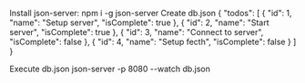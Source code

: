 Install json-server: npm i -g json-server
Create db.json
{
  "todos": [
    {
      "id": 1,
      "name": "Setup server",
      "isComplete": true
    },
    {
      "id": 2,
      "name": "Start server",
      "isComplete": true
    },
    {
      "id": 3,
      "name": "Connect to server",
      "isComplete": false
    },
    {
      "id": 4,
      "name": "Setup fecth",
      "isComplete": false
    }
  ]
}

Execute db.json
json-server -p 8080 --watch db.json
